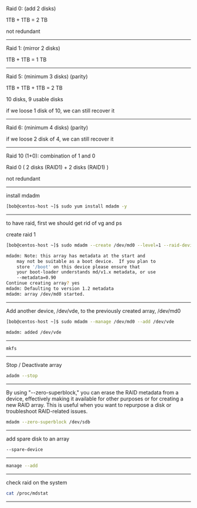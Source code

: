 


Raid 0: (add 2 disks)

1TB + 1TB = 2 TB


not redundant


________________________________________________________________________________________________




Raid 1: (mirror 2 disks)

1TB + 1TB = 1 TB



________________________________________________________________________________________________


Raid 5:
 (minimum 3 disks) (parity)
 
1TB + 1TB + 1TB = 2 TB


10 disks, 9 usable disks

if we loose 1 disk of 10, we can still recover it




________________________________________________________________________________________________


Raid 6:
 (minimum 4 disks) (parity)
 
 
 
if we loose 2 disk of 4, we can still recover it




________________________________________________________________________________________________


Raid 10 (1+0): combination of 1 and 0

Raid 0 ( 2 disks (RAID1) + 2 disks (RAID1) )


not redundant


________________________________________________________________________________________________


install mdadm

```bash
[bob@centos-host ~]$ sudo yum install mdadm -y 
```

________________________________________________________________________________________________


to have raid, first we should get rid of vg and ps 

create raid 1

```bash
[bob@centos-host ~]$ sudo mdadm --create /dev/md0 --level=1 --raid-devices=2 /dev/vdc /dev/vdd

mdadm: Note: this array has metadata at the start and
    may not be suitable as a boot device.  If you plan to
    store '/boot' on this device please ensure that
    your boot-loader understands md/v1.x metadata, or use
    --metadata=0.90
Continue creating array? yes
mdadm: Defaulting to version 1.2 metadata
mdadm: array /dev/md0 started.
```

________________________________________________________________________________________________


Add another device, /dev/vde, to the previously created array, /dev/md0 

```bash
[bob@centos-host ~]$ sudo mdadm --manage /dev/md0 --add /dev/vde

mdadm: added /dev/vde
```

________________________________________________________________________________________________




```bash
mkfs
```

________________________________________________________________________________________________


Stop / Deactivate array

```bash
adadm --stop 
```

________________________________________________________________________________________________


By using "--zero-superblock," you can erase the RAID metadata from a device, effectively making it available for other purposes or for creating a new RAID array.
This is useful when you want to repurpose a disk or troubleshoot RAID-related issues.

```bash
mdadm --zero-superblock /dev/sdb
```

________________________________________________________________________________________________


add spare disk to an array

```bash
--spare-device
```

________________________________________________________________________________________________




```bash
manage --add
```

________________________________________________________________________________________________


check raid on the system

```bash
cat /proc/mdstat
```

________________________________________________________________________________________________
